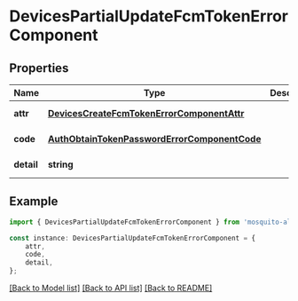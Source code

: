 # DevicesPartialUpdateFcmTokenErrorComponent


## Properties

Name | Type | Description | Notes
------------ | ------------- | ------------- | -------------
**attr** | [**DevicesCreateFcmTokenErrorComponentAttr**](DevicesCreateFcmTokenErrorComponentAttr.md) |  | [default to undefined]
**code** | [**AuthObtainTokenPasswordErrorComponentCode**](AuthObtainTokenPasswordErrorComponentCode.md) |  | [default to undefined]
**detail** | **string** |  | [default to undefined]

## Example

```typescript
import { DevicesPartialUpdateFcmTokenErrorComponent } from 'mosquito-alert';

const instance: DevicesPartialUpdateFcmTokenErrorComponent = {
    attr,
    code,
    detail,
};
```

[[Back to Model list]](../README.md#documentation-for-models) [[Back to API list]](../README.md#documentation-for-api-endpoints) [[Back to README]](../README.md)

